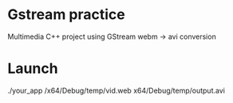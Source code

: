 # Gstream practice
 Multimedia C++ project using GStream
 webm -> avi conversion
# Launch
./your_app /x64/Debug/temp/vid.web x64/Debug/temp/output.avi

